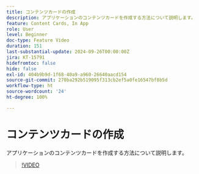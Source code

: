 ```yaml
---
title: コンテンツカードの作成
description: アプリケーションのコンテンツカードを作成する方法について説明します。
feature: Content Cards, In App
role: User
level: Beginner
doc-type: Feature Video
duration: 151
last-substantial-update: 2024-09-26T00:00:00Z
jira: KT-15791
hidefromtoc: false
hide: false
exl-id: 404b9b9d-1f68-40a9-a960-26640aacd154
source-git-commit: 270ba292b519095f313cb2ef5a0fe16547bf8b5d
workflow-type: ht
source-wordcount: '24'
ht-degree: 100%

---
```


# コンテンツカードの作成

アプリケーションのコンテンツカードを作成する方法について説明します。

>[!VIDEO](https://video.tv.adobe.com/v/3434783/?learn=on)
